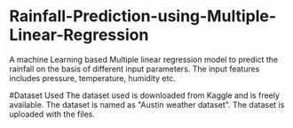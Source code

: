 # Rainfall-Prediction-using-Multiple-Linear-Regression

A machine Learning based Multiple linear regression model to predict the rainfall on the basis of different input parameters. The input features includes pressure, temperature, humidity etc.

#Dataset Used
The dataset used is downloaded from Kaggle and is freely available. The dataset is named as "Austin weather dataset". The dataset is uploaded with the files.
